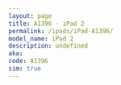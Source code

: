 ```yaml
---
layout: page
title: A1396 - iPad 2
permalink: /ipads/iPad-A1396/
model_name: iPad 2
description: undefined
aka: 
code: A1396
sim: true
---
```

